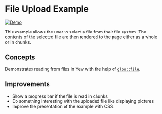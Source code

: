 # File Upload Example

[![Demo](https://img.shields.io/website?label=demo&url=https%3A%2F%2Fexamples.yew.rs%2Ffile_upload)](https://examples.yew.rs/file_upload)

This example allows the user to select a file from their file system.
The contents of the selected file are then rendered to the page either as a whole or in chunks.

## Concepts

Demonstrates reading from files in Yew with the help of [`gloo::file`](https://docs.rs/gloo-file/latest/gloo_file/).

## Improvements

- Show a progress bar if the file is read in chunks
- Do something interesting with the uploaded file like displaying pictures
- Improve the presentation of the example with CSS.
